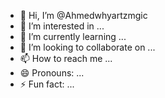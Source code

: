 - 👋 Hi, I’m @Ahmedwhyartzmgic
- 👀 I’m interested in ...
- 🌱 I’m currently learning ...
- 💞️ I’m looking to collaborate on ...
- 📫 How to reach me ...
- 😄 Pronouns: ...
- ⚡ Fun fact: ...

<!---
Ahmedwhyartzmgic/Ahmedwhyartzmgic is a ✨ special ✨ repository because its `README.md` (this file) appears on your GitHub profile.
You can click the Preview link to take a look at your changes.
--->
